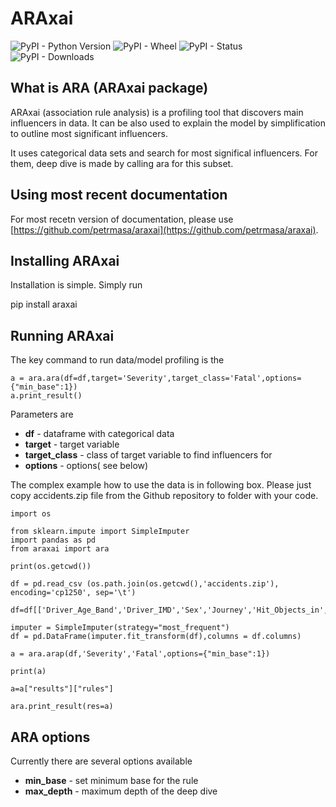 # ARAxai

<img alt="PyPI - Python Version" src="https://img.shields.io/pypi/pyversions/araxai">
<img alt="PyPI - Wheel" src="https://img.shields.io/pypi/wheel/araxai">
<img alt="PyPI - Status" src="https://img.shields.io/pypi/status/araxai">
<img alt="PyPI - Downloads" src="https://img.shields.io/pypi/dm/araxai">

## What is ARA (ARAxai package)

ARAxai (association rule analysis) is a profiling tool that discovers main influencers in data. It can be also used to explain the model by simplification to outline most significant influencers.

It uses categorical data sets and search for most significal influencers. For them, deep dive is made by calling ara for this subset.

## Using most recent documentation

For most recetn version of documentation, please use [https://github.com/petrmasa/araxai](https://github.com/petrmasa/araxai).

## Installing ARAxai

Installation is simple. Simply run 

pip install araxai


## Running ARAxai

The key command to run data/model profiling is the

```
a = ara.ara(df=df,target='Severity',target_class='Fatal',options={"min_base":1})
a.print_result()
```

Parameters are

* **df** - dataframe with categorical data
* **target** - target variable
* **target_class** - class of target variable to find influencers for
* **options** - options( see below)


The complex example how to use the data is in following box. Please just copy accidents.zip file from the Github repository to folder with your code.

```
import os

from sklearn.impute import SimpleImputer
import pandas as pd
from araxai import ara

print(os.getcwd())

df = pd.read_csv (os.path.join(os.getcwd(),'accidents.zip'), encoding='cp1250', sep='\t')

df=df[['Driver_Age_Band','Driver_IMD','Sex','Journey','Hit_Objects_in','Hit_Objects_off','Casualties','Severity']]

imputer = SimpleImputer(strategy="most_frequent")
df = pd.DataFrame(imputer.fit_transform(df),columns = df.columns)

a = ara.arap(df,'Severity','Fatal',options={"min_base":1})

print(a)

a=a["results"]["rules"]

ara.print_result(res=a)
```


## ARA options

Currently there are several options available

* **min_base** - set minimum base for the rule
* **max_depth** - maximum depth of the deep dive


